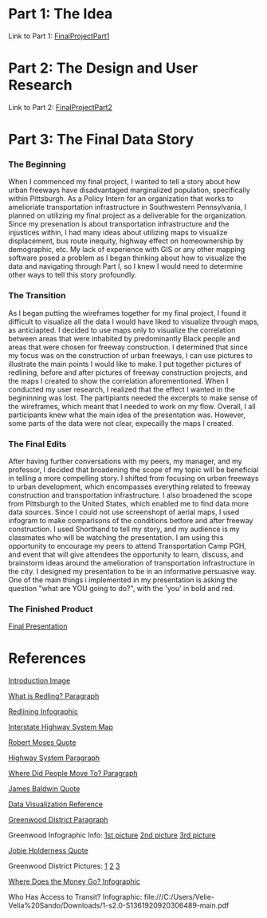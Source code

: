 # Part 1: The Idea
Link to Part 1: [FinalProjectPart1](FinalProjectPart1.md/)
# Part 2: The Design and User Research
Link to Part 2: [FinalProjectPart2](FinalProjectPart2.md/)
# Part 3: The Final Data Story
### The Beginning
When I commenced my final project, I wanted to tell a story about how urban freeways have disadvantaged marginalized population, specifically within Pittsburgh. As a Policy Intern for an organization that works to amelioriate transportation infrastructure in Southwestern Pennsylvania, I planned on utilizing my final project as a deliverable for the organization. Since my presenation is about transportation infrastructure and the injustices within, I had many ideas about utilizing maps to visualize displacement, bus route inequity, highway effect on homeownership by demographic, etc. My lack of experience with GIS or any other mapping software posed a problem as I began thinking about how to visualize the data and navigating through Part I, so I knew I would need to determine other ways to tell this story profoundly.

### The Transition
As I began putting the wireframes together for my final project, I found it difficult to visualize all the data I would have liked to visualize through maps, as anticiapted. I decided to use maps only to visualize the correlation between areas that were inhabited by predominantly Black people and areas that were chosen for freeway construction. I determined that since my focus was on the construction of urban freeways, I can use pictures to illustrate the main points I would like to make. I put together pictures of redlining, before and after pictures of freeway construction projects, and the maps I created to show the correlation aforementioned. When I conducted my user research, I realized that the effect I wanted in the begininning was lost. The partipiants needed the excerpts to make sense of the wireframes, which meant that I needed to work on my flow. Overall, I all participants knew what the main idea of the presentation was. However, some parts of the data were not clear, expecailly the maps I created. 

### The Final Edits
After having further conversations with my peers, my manager, and my professor, I decided that broadening the scope of my topic will be beneficial in telling a more compelling story. I shifted from focusing on urban freeways to urban development, which encompasses everything related to freeway construction and transportation infrastructure. I also broadened the scope from Pittsburgh to the United States, which enabled me to find data more data sources. Since I could not use screenshopt of aerial maps, I used infogram to make comparisons of the conditions betfore and after freeway construction. I used Shorthand to tell my story, and my audience is my classmates who will be watching the presentation. I am using this opportunity to encourage my peers to attend Transportation Camp PGH, and event that will give attendees the opportunity to learn, discuss, and brainstorm ideas around the amelioration of transportation infrastructure in the city. I designed my presentation to be in an informative.persuasive way. One of the main things i implemented in my presentation is asking the question "what are YOU going to do?", with the 'you' in bold and red. 


### The Finished Product

[Final Presentation](https://carnegiemellon.shorthandstories.com/the-impact-of-urban-development-on-communities-of-color-across-the-united-states/index.html)

# References
[Introduction Image](https://unsplash.com/photos/NqOInJ-ttqM)

[What is Redling? Paragraph](https://www.history.com/news/housing-segregation-new-deal-program)

[Redlining Infographic](https://ncrc.org/holc/)

[Interstate Highway System Map](https://www.fhwa.dot.gov/interstate/finalmap.cfm)

[Robert Moses Quote](https://www.theatlantic.com/business/archive/2016/03/role-of-highways-in-american-poverty/474282/)

[Highway System Paragraph](https://www.vox.com/2015/5/14/8605917/highways-interstate-cities-history)

[Where Did People Move To? Paragraph](https://www.theatlantic.com/business/archive/2016/03/role-of-highways-in-american-poverty/474282/)

[James Baldwin Quote](http://www.janejacobsinthewoo.org/blog/2016/7/7/urban-renewal-as-negro-removal-before-plumley-there-was-laurel-clayton)

[Data Visualization Reference](https://www.ncbi.nlm.nih.gov/pmc/articles/PMC6145815/)

[Greenwood District Paragraph](https://theblackwallsttimes.com/2019/02/26/tulsas-black-history-being-erased-concern-grows-over-the-rapid-gentrification-of-greenwood/)

Greenwood Infographic Info:
[1st picture](https://www.tulsapeople.com/city-desk/greenwood-rebirth/article_fed896dc-787c-11eb-9716-2bb94f6d99ac.html)
[2nd picture](https://www.cnu.org/highways-boulevards/campaign-cities/tulsa-i-244)
[3rd picture](https://www.nbcnews.com/news/us-news/tulsa-s-greenwood-neighborhood-found-prosperity-after-1921-massacre-then-n1268455)

[Jobie Holderness Quote](https://www.nbcnews.com/news/us-news/tulsa-s-greenwood-neighborhood-found-prosperity-after-1921-massacre-then-n1268455)

Greenwood District Pictures:
[1](https://tulsahistory.pastperfectonline.com/photo/76BACD54-6E0E-487C-9F5D-253064282018)
[2](https://tulsahistory.pastperfectonline.com/photo/07448ED3-5214-4F5E-938E-554489430047)
[3](https://tulsahistory.pastperfectonline.com/photo/F1459673-372D-438A-B079-824025748949)

[Where Does the Money Go? Infographic](https://www.sciencedirect.com/science/article/pii/S2590198221000282)

Who Has Access to Transit? Infographic: file:///C:/Users/Velie-Velia%20Sando/Downloads/1-s2.0-S1361920920306489-main.pdf
 

